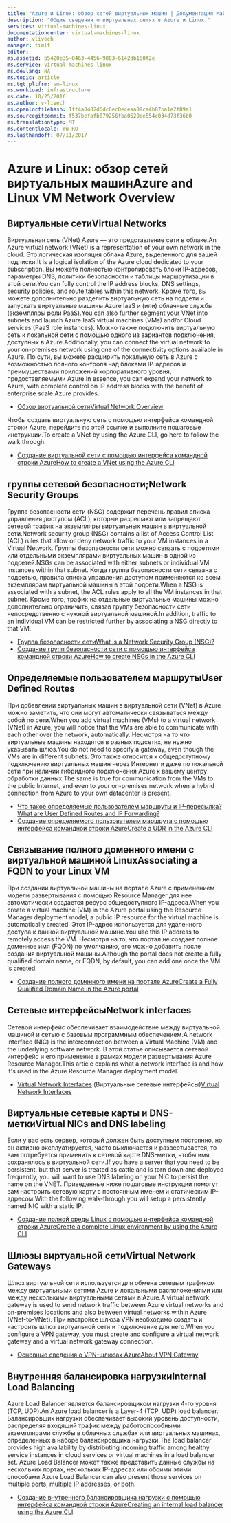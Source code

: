 ```yaml
---
title: "Azure и Linux: обзор сетей виртуальных машин | Документация Майкрософт"
description: "Общие сведения о виртуальных сетях в Azure и Linux."
services: virtual-machines-linux
documentationcenter: virtual-machines-linux
author: vlivech
manager: timlt
editor: 
ms.assetid: b5420e35-0463-4456-9803-6142db150f2e
ms.service: virtual-machines-linux
ms.devlang: NA
ms.topic: article
ms.tgt_pltfrm: vm-linux
ms.workload: infrastructure
ms.date: 10/25/2016
ms.author: v-livech
ms.openlocfilehash: 1ff4a0482d6dc6ec0eceaa89ca4b87ba1e2f89a1
ms.sourcegitcommit: f537befafb079256fba0529ee554c034d73f36b0
ms.translationtype: MT
ms.contentlocale: ru-RU
ms.lasthandoff: 07/11/2017
---
```

# <a name="azure-and-linux-vm-network-overview"></a><span data-ttu-id="365aa-103">Azure и Linux: обзор сетей виртуальных машин</span><span class="sxs-lookup"><span data-stu-id="365aa-103">Azure and Linux VM Network Overview</span></span>
## <a name="virtual-networks"></a><span data-ttu-id="365aa-104">Виртуальные сети</span><span class="sxs-lookup"><span data-stu-id="365aa-104">Virtual Networks</span></span>
<span data-ttu-id="365aa-105">Виртуальная сеть (VNet) Azure — это представление сети в облаке.</span><span class="sxs-lookup"><span data-stu-id="365aa-105">An Azure virtual network (VNet) is a representation of your own network in the cloud.</span></span> <span data-ttu-id="365aa-106">Это логическая изоляция облака Azure, выделенного для вашей подписки.</span><span class="sxs-lookup"><span data-stu-id="365aa-106">It is a logical isolation of the Azure cloud dedicated to your subscription.</span></span> <span data-ttu-id="365aa-107">Вы можете полностью контролировать блоки IP-адресов, параметры DNS, политики безопасности и таблицы маршрутизации в этой сети.</span><span class="sxs-lookup"><span data-stu-id="365aa-107">You can fully control the IP address blocks, DNS settings, security policies, and route tables within this network.</span></span> <span data-ttu-id="365aa-108">Кроме того, вы можете дополнительно разделить виртуальную сеть на подсети и запускать виртуальные машины Azure IaaS и (или) облачные службы (экземпляры роли PaaS).</span><span class="sxs-lookup"><span data-stu-id="365aa-108">You can also further segment your VNet into subnets and launch Azure IaaS virtual machines (VMs) and/or Cloud services (PaaS role instances).</span></span> <span data-ttu-id="365aa-109">Можно также подключить виртуальную сеть к локальной сети с помощью одного из вариантов подключения, доступных в Azure.</span><span class="sxs-lookup"><span data-stu-id="365aa-109">Additionally, you can connect the virtual network to your on-premises network using one of the connectivity options available in Azure.</span></span> <span data-ttu-id="365aa-110">По сути, вы можете расширить локальную сеть в Azure с возможностью полного контроля над блоками IP-адресов и преимуществами приложений корпоративного уровня, предоставляемыми Azure.</span><span class="sxs-lookup"><span data-stu-id="365aa-110">In essence, you can expand your network to Azure, with complete control on IP address blocks with the benefit of enterprise scale Azure provides.</span></span>

* [<span data-ttu-id="365aa-111">Обзор виртуальной сети</span><span class="sxs-lookup"><span data-stu-id="365aa-111">Virtual Network Overview</span></span>](../../virtual-network/virtual-networks-overview.md)

<span data-ttu-id="365aa-112">Чтобы создать виртуальную сеть с помощью интерфейса командной строки Azure, перейдите по этой ссылке и выполните пошаговые инструкции.</span><span class="sxs-lookup"><span data-stu-id="365aa-112">To create a VNet by using the Azure CLI, go here to follow the walk through.</span></span>

* [<span data-ttu-id="365aa-113">Создание виртуальной сети с помощью интерфейса командной строки Azure</span><span class="sxs-lookup"><span data-stu-id="365aa-113">How to create a VNet using the Azure CLI</span></span>](../../virtual-network/virtual-networks-create-vnet-arm-cli.md)

## <a name="network-security-groups"></a><span data-ttu-id="365aa-114">группы сетевой безопасности;</span><span class="sxs-lookup"><span data-stu-id="365aa-114">Network Security Groups</span></span>
<span data-ttu-id="365aa-115">Группа безопасности сети (NSG) содержит перечень правил списка управления доступом (ACL), которые разрешают или запрещают сетевой трафик на экземпляры виртуальных машин в виртуальной сети.</span><span class="sxs-lookup"><span data-stu-id="365aa-115">Network security group (NSG) contains a list of Access Control List (ACL) rules that allow or deny network traffic to your VM instances in a Virtual Network.</span></span> <span data-ttu-id="365aa-116">Группы безопасности сети можно связать с подсетями или отдельными экземплярами виртуальных машин в одной из подсетей.</span><span class="sxs-lookup"><span data-stu-id="365aa-116">NSGs can be associated with either subnets or individual VM instances within that subnet.</span></span> <span data-ttu-id="365aa-117">Когда группа безопасности сети связана с подсетью, правила списка управления доступом применяются ко всем экземплярам виртуальной машины в этой подсети.</span><span class="sxs-lookup"><span data-stu-id="365aa-117">When a NSG is associated with a subnet, the ACL rules apply to all the VM instances in that subnet.</span></span> <span data-ttu-id="365aa-118">Кроме того, трафик на отдельные виртуальные машины можно дополнительно ограничить, связав группу безопасности сети непосредственно с нужной виртуальной машиной.</span><span class="sxs-lookup"><span data-stu-id="365aa-118">In addition, traffic to an individual VM can be restricted further by associating a NSG directly to that VM.</span></span>

* [<span data-ttu-id="365aa-119">Группа безопасности сети</span><span class="sxs-lookup"><span data-stu-id="365aa-119">What is a Network Security Group (NSG)?</span></span>](../../virtual-network/virtual-networks-nsg.md)
* [<span data-ttu-id="365aa-120">Создание групп безопасности сети с помощью интерфейса командной строки Azure</span><span class="sxs-lookup"><span data-stu-id="365aa-120">How to create NSGs in the Azure CLI</span></span>](../../virtual-network/virtual-networks-create-nsg-arm-cli.md)

## <a name="user-defined-routes"></a><span data-ttu-id="365aa-121">Определяемые пользователем маршруты</span><span class="sxs-lookup"><span data-stu-id="365aa-121">User Defined Routes</span></span>
<span data-ttu-id="365aa-122">При добавлении виртуальных машин в виртуальной сети (VNet) в Azure можно заметить, что они могут автоматически связываться между собой по сети.</span><span class="sxs-lookup"><span data-stu-id="365aa-122">When you add virtual machines (VMs) to a virtual network (VNet) in Azure, you will notice that the VMs are able to communicate with each other over the network, automatically.</span></span> <span data-ttu-id="365aa-123">Несмотря на то что виртуальные машины находятся в разных подсетях, не нужно указывать шлюз.</span><span class="sxs-lookup"><span data-stu-id="365aa-123">You do not need to specify a gateway, even though the VMs are in different subnets.</span></span> <span data-ttu-id="365aa-124">Это также относится к общедоступному подключению виртуальных машин через Интернет и даже по локальной сети при наличии гибридного подключения Azure к вашему центру обработки данных.</span><span class="sxs-lookup"><span data-stu-id="365aa-124">The same is true for communication from the VMs to the public Internet, and even to your on-premises network when a hybrid connection from Azure to your own datacenter is present.</span></span>

* [<span data-ttu-id="365aa-125">Что такое определяемые пользователем маршруты и IP-пересылка?</span><span class="sxs-lookup"><span data-stu-id="365aa-125">What are User Defined Routes and IP Forwarding?</span></span>](../../virtual-network/virtual-networks-udr-overview.md)
* [<span data-ttu-id="365aa-126">Создание определяемого пользователем маршрута с помощью интерфейса командной строки Azure</span><span class="sxs-lookup"><span data-stu-id="365aa-126">Create a UDR in the Azure CLI</span></span>](../../virtual-network/virtual-network-create-udr-arm-cli.md)

## <a name="associating-a-fqdn-to-your-linux-vm"></a><span data-ttu-id="365aa-127">Связывание полного доменного имени с виртуальной машиной Linux</span><span class="sxs-lookup"><span data-stu-id="365aa-127">Associating a FQDN to your Linux VM</span></span>
<span data-ttu-id="365aa-128">При создании виртуальной машины на портале Azure с применением модели развертывания с помощью Resource Manager для нее автоматически создается ресурс общедоступного IP-адреса.</span><span class="sxs-lookup"><span data-stu-id="365aa-128">When you create a virtual machine (VM) in the Azure portal using the Resource Manager deployment model, a public IP resource for the virtual machine is automatically created.</span></span> <span data-ttu-id="365aa-129">Этот IP-адрес используется для удаленного доступа к данной виртуальной машине.</span><span class="sxs-lookup"><span data-stu-id="365aa-129">You use this IP address to remotely access the VM.</span></span> <span data-ttu-id="365aa-130">Несмотря на то, что портал не создает полное доменное имя (FQDN) по умолчанию, его можно добавить после создания виртуальной машины.</span><span class="sxs-lookup"><span data-stu-id="365aa-130">Although the portal does not create a fully qualified domain name, or FQDN, by default, you can add one once the VM is created.</span></span>

* [<span data-ttu-id="365aa-131">Создание полного доменного имени на портале Azure</span><span class="sxs-lookup"><span data-stu-id="365aa-131">Create a Fully Qualified Domain Name in the Azure portal</span></span>](portal-create-fqdn.md?toc=%2fazure%2fvirtual-machines%2flinux%2ftoc.json)

## <a name="network-interfaces"></a><span data-ttu-id="365aa-132">Сетевые интерфейсы</span><span class="sxs-lookup"><span data-stu-id="365aa-132">Network interfaces</span></span>
<span data-ttu-id="365aa-133">Сетевой интерфейс обеспечивает взаимодействие между виртуальной машиной и сетью с базовым программным обеспечением.</span><span class="sxs-lookup"><span data-stu-id="365aa-133">A network interface (NIC) is the interconnection between a Virtual Machine (VM) and the underlying software network.</span></span> <span data-ttu-id="365aa-134">В этой статье описывается сетевой интерфейс и его применение в рамках модели развертывания Azure Resource Manager.</span><span class="sxs-lookup"><span data-stu-id="365aa-134">This article explains what a network interface is and how it's used in the Azure Resource Manager deployment model.</span></span>

* <span data-ttu-id="365aa-135">[Virtual Network Interfaces](../../virtual-network/virtual-network-network-interface.md) (Виртуальные сетевые интерфейсы)</span><span class="sxs-lookup"><span data-stu-id="365aa-135">[Virtual Network Interfaces](../../virtual-network/virtual-network-network-interface.md)</span></span>

## <a name="virtual-nics-and-dns-labeling"></a><span data-ttu-id="365aa-136">Виртуальные сетевые карты и DNS-метки</span><span class="sxs-lookup"><span data-stu-id="365aa-136">Virtual NICs and DNS labeling</span></span>
<span data-ttu-id="365aa-137">Если у вас есть сервер, который должен быть доступным постоянно, но он активно эксплуатируется, часто выключается и развертывается, то вам потребуется применить к сетевой карте DNS-метки, чтобы имя сохранялось в виртуальной сети.</span><span class="sxs-lookup"><span data-stu-id="365aa-137">If you have a server that you need to be persistent, but that server is treated as cattle and is torn down and deployed frequently, you will want to use DNS labeling on your NIC to persist the name on the VNET.</span></span>  <span data-ttu-id="365aa-138">Приведенные ниже пошаговые инструкции помогут вам настроить сетевую карту с постоянным именем и статическим IP-адресом.</span><span class="sxs-lookup"><span data-stu-id="365aa-138">With the following walk-through you will setup a persistently named NIC with a static IP.</span></span>

* [<span data-ttu-id="365aa-139">Создание полной среды Linux с помощью интерфейса командной строки Azure</span><span class="sxs-lookup"><span data-stu-id="365aa-139">Create a complete Linux environment by using the Azure CLI</span></span>](create-cli-complete.md?toc=%2fazure%2fvirtual-machines%2flinux%2ftoc.json)

## <a name="virtual-network-gateways"></a><span data-ttu-id="365aa-140">Шлюзы виртуальной сети</span><span class="sxs-lookup"><span data-stu-id="365aa-140">Virtual Network Gateways</span></span>
<span data-ttu-id="365aa-141">Шлюз виртуальной сети используется для обмена сетевым трафиком между виртуальными сетями Azure и локальными расположениями или между несколькими виртуальными сетями в Azure.</span><span class="sxs-lookup"><span data-stu-id="365aa-141">A virtual network gateway is used to send network traffic between Azure virtual networks and on-premises locations and also between virtual networks within Azure (VNet-to-VNet).</span></span> <span data-ttu-id="365aa-142">При настройке шлюза VPN необходимо создать и настроить шлюз виртуальной сети и подключение для него.</span><span class="sxs-lookup"><span data-stu-id="365aa-142">When you configure a VPN gateway, you must create and configure a virtual network gateway and a virtual network gateway connection.</span></span>

* [<span data-ttu-id="365aa-143">Основные сведения о VPN-шлюзах Azure</span><span class="sxs-lookup"><span data-stu-id="365aa-143">About VPN Gateway</span></span>](../../vpn-gateway/vpn-gateway-about-vpngateways.md)

## <a name="internal-load-balancing"></a><span data-ttu-id="365aa-144">Внутренняя балансировка нагрузки</span><span class="sxs-lookup"><span data-stu-id="365aa-144">Internal Load Balancing</span></span>
<span data-ttu-id="365aa-145">Azure Load Balancer является балансировщиком нагрузки 4-го уровня (TCP, UDP).</span><span class="sxs-lookup"><span data-stu-id="365aa-145">An Azure load balancer is a Layer-4 (TCP, UDP) load balancer.</span></span> <span data-ttu-id="365aa-146">Балансировщик нагрузки обеспечивает высокий уровень доступности, распределяя входящий трафик между работоспособными экземплярами службы в облачных службах или виртуальных машинах, определенных в наборе балансировщика нагрузки.</span><span class="sxs-lookup"><span data-stu-id="365aa-146">The load balancer provides high availability by distributing incoming traffic among healthy service instances in cloud services or virtual machines in a load balancer set.</span></span> <span data-ttu-id="365aa-147">Azure Load Balancer может также представить данные службы на нескольких портах, нескольких IP-адресах или обоими этими способами.</span><span class="sxs-lookup"><span data-stu-id="365aa-147">Azure Load Balancer can also present those services on multiple ports, multiple IP addresses, or both.</span></span>

* [<span data-ttu-id="365aa-148">Создание внутреннего балансировщика нагрузки с помощью интерфейса командной строки Azure</span><span class="sxs-lookup"><span data-stu-id="365aa-148">Creating an internal load balancer using the Azure CLI</span></span>](../../load-balancer/load-balancer-get-started-internet-arm-cli.md)

